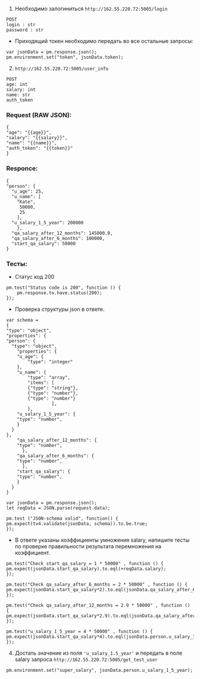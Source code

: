 1) Необходимо залогиниться `http://162.55.220.72:5005/login` 
```
POST  
login : str   
password : str
```
- Приходящий токен необходимо передать во все остальные запросы:
```
var jsonData = pm.response.json();
pm.environment.set("token", jsonData.token);
```
2) `http://162.55.220.72:5005/user_info`
```
POST
age: int
salary: int
name: str
auth_token
```

### Request (RAW JSON):    
```
{
"age": "{{age}}",  
"salary": "{{salary}}",  
"name": "{{name}}",  
"auth_token": "{{token}}"  
}
```

### Responce:
```
{
"person": {
  "u_age": 25,
  "u_name": [
    "Kate",
     50000,
     25
    ],
  "u_salary_1_5_year": 200000
    },
  "qa_salary_after_12_months": 145000.0,
  "qa_salary_after_6_months": 100000,
  "start_qa_salary": 50000
}
 ```

### Тесты:
- Статус код 200
```
pm.test("Status code is 200", function () {
    pm.response.to.have.status(200);
});
```
- Проверка структуры json в ответе.
```
var schema = 
{
"type": "object",
"properties": {
"person": {
  "type": "object",
	"properties": {
	"u_age": {
		"type": "integer"
    },
    "u_name": {	
        "type": "array",
        "items": [
        {"type": "string"},
        {"type": "number"},
        {"type": "number"}
                 ],
        },
    "u_salary_1_5_year": {					
    "type": "number",
    }
  }
},
    "qa_salary_after_12_months": {
    "type": "number",
      },
    "qa_salary_after_6_months": {			
    "type": "number",
      },
    "start_qa_salary": {
    "type": "number",
    }
  }
}

var jsonData = pm.response.json();
let reqData = JSON.parse(request.data);

pm.test ("JSON-schema valid", function() {
pm.expect(tv4.validate(jsonData, schema)).to.be.true;
});
```
- В ответе указаны коэффициенты умножения salary, напишите тесты по проверке правильности результата перемножения на коэффициент.
```
pm.test("Check start_qa_salary = 1 * 50000" , function () {
pm.expect(jsonData.start_qa_salary).to.eql(+reqData.salary);
});

pm.test("Check qa_salary_after_6_months = 2 * 50000" , function () {
pm.expect(jsonData.start_qa_salary*2).to.eql(jsonData.qa_salary_after_6_months);
});

pm.test("Check qa_salary_after_12_months = 2.9 * 50000" , function () {
pm.expect(jsonData.start_qa_salary*2.9).to.eql(jsonData.qa_salary_after_12_months);
});

pm.test("u_salary_1_5_year = 4 * 50000" , function () {
pm.expect(jsonData.start_qa_salary*4).to.eql(jsonData.person.u_salary_1_5_year);
});
```

4) Достать значение из поля `'u_salary_1.5_year'` и передать в поле salary запроса `http://162.55.220.72:5005/get_test_user`
```
pm.environment.set("super_salary", jsonData.person.u_salary_1_5_year);
```
